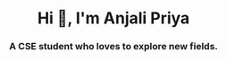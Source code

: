 <h1 align="center">Hi 👋, I'm Anjali Priya</h1>
<h3 align="center">A CSE student who loves to explore new fields.</h3>






